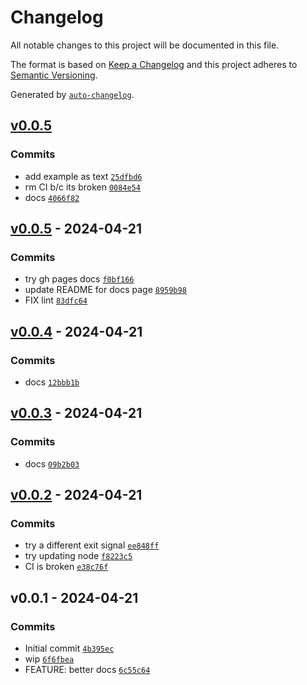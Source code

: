 # Changelog

All notable changes to this project will be documented in this file.

The format is based on [Keep a Changelog](https://keepachangelog.com/en/1.0.0/)
and this project adheres to [Semantic Versioning](https://semver.org/spec/v2.0.0.html).

Generated by [`auto-changelog`](https://github.com/CookPete/auto-changelog).

## [v0.0.5](https://github.com/bicycle-codes/link/compare/v0.0.5...v0.0.5)

### Commits

- add example as text [`25dfbd6`](https://github.com/bicycle-codes/link/commit/25dfbd6abdfd46e7f020bd2a0ff6cac041be93a0)
- rm CI b/c its broken [`0084e54`](https://github.com/bicycle-codes/link/commit/0084e5406b473add492b7994dc6123e4ecbc213a)
- docs [`4066f82`](https://github.com/bicycle-codes/link/commit/4066f8243278b894909ff0e868c8ae2d3fff34f2)

## [v0.0.5](https://github.com/bicycle-codes/link/compare/v0.0.4...v0.0.5) - 2024-04-21

### Commits

- try gh pages docs [`f0bf166`](https://github.com/bicycle-codes/link/commit/f0bf1664b47adcf43cbe76f6a8d9ac41277e2cc3)
- update README for docs page [`8959b98`](https://github.com/bicycle-codes/link/commit/8959b98bf9c799aca86a68c10af56eb71ebfbfbc)
- FIX lint [`83dfc64`](https://github.com/bicycle-codes/link/commit/83dfc64df6c12d5014a2e27d73deed1f1e07a5ea)

## [v0.0.4](https://github.com/bicycle-codes/link/compare/v0.0.3...v0.0.4) - 2024-04-21

### Commits

- docs [`12bbb1b`](https://github.com/bicycle-codes/link/commit/12bbb1bb8c043bf9e43d8ec7bcdf6fa0d48bb057)

## [v0.0.3](https://github.com/bicycle-codes/link/compare/v0.0.2...v0.0.3) - 2024-04-21

### Commits

- docs [`09b2b03`](https://github.com/bicycle-codes/link/commit/09b2b035d3074975eea481cd68c173bb2e334601)

## [v0.0.2](https://github.com/bicycle-codes/link/compare/v0.0.1...v0.0.2) - 2024-04-21

### Commits

- try a different exit signal [`ee848ff`](https://github.com/bicycle-codes/link/commit/ee848ff404c871f36ca0b6fd8bf8dc9a2f71d557)
- try updating node [`f8223c5`](https://github.com/bicycle-codes/link/commit/f8223c5ef7da85b4448ae79f3e089462e56c1f58)
- CI is broken [`e38c76f`](https://github.com/bicycle-codes/link/commit/e38c76f32a1fbb3b06454cd1268e3b1ab829ca9e)

## v0.0.1 - 2024-04-21

### Commits

- Initial commit [`4b395ec`](https://github.com/bicycle-codes/link/commit/4b395ec1b145a8bc87b2367120b7d6b2f845b15c)
- wip [`6f6fbea`](https://github.com/bicycle-codes/link/commit/6f6fbea4a3849e7520b0ee74b9f280acf2dcb426)
- FEATURE: better docs [`6c55c64`](https://github.com/bicycle-codes/link/commit/6c55c6433b3dd35c324b2edebcfbe0776d363d54)
